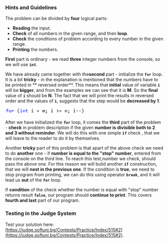 ﻿### Hints and Guidelines

The problem can be divided by **four** logical parts:
* **Reading** the input.
* **Check** of all numbers in the given range, and then **loop**.
* **Check** the conditions of problem according to every number in the given range.
* **Printing** the numbers.

**First** part is ordinary - we read **three** integer numbers from the console, so we will use **`int`**.

We have already came together with the**second** part - initialize the **`for`** loop. It is a bit **tricky** - in the explanation is mentioned that the numbers have to be printed in ** reversed order**. This means that **initial** value of variable **`i`** will be  **bigger**, and from the examples we can see that it is **M**. So the **final** value of  **`i`** should be **N**. The fact that we will print the results in reversed order and the values of **`i`**, suggests that the step would be **decreased by 1**.

![](/assets/chapter-7-exam-preparation-images/04.stop-number-1.png)

After we have initialized the **`for`** loop, it comes the **third** part of the problem  - **check** in problem description if the given **number is divisible both to 2 and 3 without reminder**. We will do this with one simple **`if`** check , that we will leave to the reader to do it by themselves.

Another **tricky** part of this problem is that apart of the above check we need to do **another** one - if **number is equal to the "stop" number**, entered from the console on the third line. To reach this test,number we check, should pass the above one. For this reason we will build another  **`if`** construction,  that we will  **nest in the previous one**. If the condition is **true**, we need to stop program from printing, we can do this using operator **`break`**, and it will lead us **out** of the  **`for`** loop.
 
If **condition** of the check whether the number is equal with "stop" number returns result **`false`**,  our program should **continue to print**. This covers **fourth and last** part of our program.

### Testing in the Judge System

Test your solution here:  [https://judge.softuni.bg/Contests/Practice/Index/515#2](https://judge.softuni.bg/Contests/Practice/Index/515#2).
